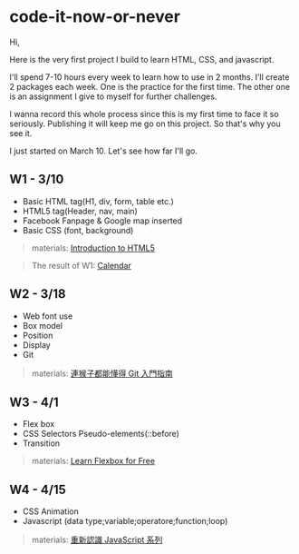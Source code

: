 # code-it-now-or-never

Hi,

Here is the very first project I build to learn HTML, CSS, and javascript.

I'll spend 7-10 hours every week to learn how to use in 2 months. I'll create 2 packages each week. One is the practice for the first time. The other one is an assignment I give to myself for further challenges.

I wanna record this whole process since this is my first time to face it so seriously. Publishing it will keep me go on this project. So that's why you see it.

I just started on March 10. Let's see how far I'll go.

## W1 - 3/10
- Basic HTML tag(H1, div, form, table etc.)
- HTML5 tag(Header, nav, main)
- Facebook Fanpage & Google map inserted
- Basic CSS (font, background)

>materials: [Introduction to HTML5](https://scrimba.com/g/ghtml)

>The result of W1: [Calendar](https://codepen.io/venetiachou/pen/gerOKo)


## W2 - 3/18
- Web font use
- Box model
- Position
- Display
- Git

>materials: [連猴子都能懂得 Git 入門指南](https://backlog.com/git-tutorial/tw/)



## W3 - 4/1
- Flex box
- CSS Selectors Pseudo-elements(::before)
- Transition

>materials: [Learn Flexbox for Free](https://scrimba.com/g/gflexbox)


## W4 - 4/15
- CSS Animation
- Javascript (data type;variable;operatore;function;loop)

>materials: [重新認識 JavaScript 系列](https://ithelp.ithome.com.tw/users/20065504/ironman/1259)